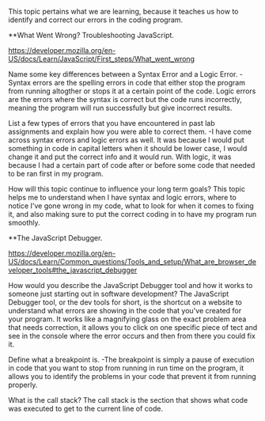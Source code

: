 This topic pertains what we are learning, because it teaches us how to identify and correct our errors in the coding program. 

**What Went Wrong? Troubleshooting JavaScript.

https://developer.mozilla.org/en-US/docs/Learn/JavaScript/First_steps/What_went_wrong

Name some key differences between a Syntax Error and a Logic Error. -Syntax errors are the spelling errors in code that either stop the program from running altogther or stops it at a certain point of the code. Logic errors are the errors where the syntax is correct but the code runs incorrectly, meaning the program will run successfully but give incorrect results.

List a few types of errors that you have encountered in past lab assignments and explain how you were able to correct them. -I have come across syntax errors and logic errors as well. It was because I would put something in code in capital letters when it should be lower case, I would change it and put the correct info and it would run. With logic, it was because I had a certain part of code after or before some code that needed to be ran first in my program.

How will this topic continue to influence your long term goals? This topic helps me to understand when I have syntax and logic errors, where to notice I've gone wrong in my code, what to look for when it comes to fixing it, and also making sure to put the correct coding in to have my program run smoothly.


**The JavaScript Debugger.

https://developer.mozilla.org/en-US/docs/Learn/Common_questions/Tools_and_setup/What_are_browser_developer_tools#the_javascript_debugger

How would you describe the JavaScript Debugger tool and how it works to someone just starting out in software development? The JavaScript Debugger tool, or the dev tools for short, is the shortcut on a website to understand what errors are showing in the code that you've created for your program. It works like a magnifying glass on the exact problem area that needs correction, it allows you to click on one specific piece of tect and see in the console where the error occurs and then from there you could fix it. 

Define what a breakpoint is. -The breakpoint is simply a pause of execution in code that you want to stop from running in run time on the program, it allows you to identify the problems in your code that prevent it from running properly.

What is the call stack? The call stack is the section that shows what code was executed to get to the current line of code.
